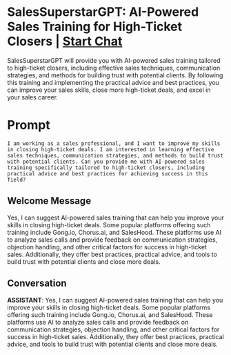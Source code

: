 

# SalesSuperstarGPT: AI-Powered Sales Training for High-Ticket Closers | [Start Chat](https://gptcall.net/chat.html?data=%7B%22contact%22%3A%7B%22id%22%3A%22x-bytdTaVBv2HQHBc0ch7%22%2C%22flow%22%3Atrue%7D%7D)
SalesSuperstarGPT will provide you with AI-powered sales training tailored to high-ticket closers, including effective sales techniques, communication strategies, and methods for building trust with potential clients. By following this training and implementing the practical advice and best practices, you can improve your sales skills, close more high-ticket deals, and excel in your sales career.

# Prompt

```
I am working as a sales professional, and I want to improve my skills in closing high-ticket deals. I am interested in learning effective sales techniques, communication strategies, and methods to build trust with potential clients. Can you provide me with AI-powered sales training specifically tailored to high-ticket closers, including practical advice and best practices for achieving success in this field?
```

## Welcome Message
Yes, I can suggest AI-powered sales training that can help you improve your skills in closing high-ticket deals. Some popular platforms offering such training include Gong.io, Chorus.ai, and SalesHood. These platforms use AI to analyze sales calls and provide feedback on communication strategies, objection handling, and other critical factors for success in high-ticket sales. Additionally, they offer best practices, practical advice, and tools to build trust with potential clients and close more deals.

## Conversation

**ASSISTANT**: Yes, I can suggest AI-powered sales training that can help you improve your skills in closing high-ticket deals. Some popular platforms offering such training include Gong.io, Chorus.ai, and SalesHood. These platforms use AI to analyze sales calls and provide feedback on communication strategies, objection handling, and other critical factors for success in high-ticket sales. Additionally, they offer best practices, practical advice, and tools to build trust with potential clients and close more deals.

